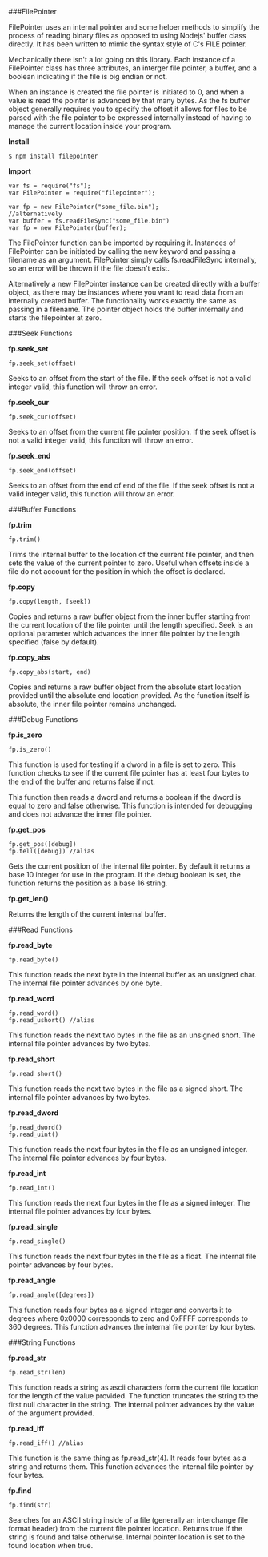 ###FilePointer

FilePointer uses an internal pointer and some helper methods to simplify the 
process of reading binary files as opposed to using Nodejs' buffer class 
directly. It has been written to mimic the syntax style of C's FILE pointer.

Mechanically there isn't a lot going on this library. Each instance of a
FilePointer class has three attributes, an interger file pointer, a buffer, 
and a boolean indicating if the file is big endian or not.

When an instance is created the file pointer is initiated to 0, and when a 
value is read the pointer is advanced by that many bytes. As the fs buffer
object generally requires you to specify the offset it allows for files to be
parsed with the file pointer to be expressed internally instead of having to
manage the current location inside your program.

**Install**  
```
$ npm install filepointer
```  

**Import**  
```
var fs = require("fs");
var FilePointer = require("filepointer");

var fp = new FilePointer("some_file.bin");
//alternatively
var buffer = fs.readFileSync("some_file.bin")
var fp = new FilePointer(buffer);
```

The FilePointer function can be imported by requiring it. Instances of 
FilePointer can be initiated by calling the new keyword and passing a filename 
as an argument. FilePointer simply calls fs.readFileSync internally, so an 
error will be thrown if the file doesn't exist.

Alternatively a new FilePointer instance can be created directly with a buffer 
object, as there may be instances where you want to read data from an 
internally created buffer. The functionality works exactly the same as passing 
in a filename. The pointer object holds the buffer internally and starts the 
filepointer at zero.

###Seek Functions

**fp.seek_set**
```
fp.seek_set(offset)
```

Seeks to an offset from the start of the file. If the seek offset is not a 
valid integer valid, this function will throw an error.

**fp.seek_cur**
```
fp.seek_cur(offset)
```

Seeks to an offset from the current file pointer position. If the seek offset 
is not a valid integer valid, this function will throw an error.

**fp.seek_end**
```
fp.seek_end(offset)
```

Seeks to an offset from the end of end of the file. If the seek offset is not 
a valid integer valid, this function will throw an error.

###Buffer Functions

**fp.trim**
```
fp.trim()
```

Trims the internal buffer to the location of the current file pointer, and 
then sets the value of the current pointer to zero. Useful when offsets inside 
a file do not account for the position in which the offset is declared.

**fp.copy**
```
fp.copy(length, [seek])
```

Copies and returns a raw buffer object from the inner buffer starting from the
current location of the file pointer until the length specified. Seek is an 
optional parameter which advances the inner file pointer by the length 
specified (false by default).

**fp.copy_abs**
```
fp.copy_abs(start, end)
```

Copies and returns a raw buffer object from the absolute start location 
provided until the absolute end location provided. As the function itself is 
absolute, the inner file pointer remains unchanged.

###Debug Functions

**fp.is_zero**
```
fp.is_zero()
```

This function is used for testing if a dword in a file is set to zero. This 
function checks to see if the current file pointer has at least four bytes
to the end of the buffer and returns false if not.

This function then reads a dword and returns a boolean if the dword is equal
to zero and false otherwise. This function is intended for debugging and does
not advance the inner file pointer.

**fp.get_pos**
```
fp.get_pos([debug])
fp.tell([debug]) //alias
```

Gets the current position of the internal file pointer. By default it returns 
a base 10 integer for use in the program. If the debug boolean is set, the 
function returns the position as a base 16 string.

**fp.get_len()**

Returns the length of the current internal buffer.

###Read Functions

**fp.read_byte**
```
fp.read_byte()
```

This function reads the next byte in the internal buffer as an unsigned char. 
The internal file pointer advances by one byte.

**fp.read_word**
```
fp.read_word()
fp.read_ushort() //alias
```

This function reads the next two bytes in the file as an unsigned short. The 
internal file pointer advances by two bytes.

**fp.read_short**
```
fp.read_short()
```

This function reads the next two bytes in the file as a signed short. The 
internal file pointer advances by two bytes.

**fp.read_dword**
```
fp.read_dword()
fp.read_uint()
```

This function reads the next four bytes in the file as an unsigned integer. The
internal file pointer advances by four bytes.

**fp.read_int**
```
fp.read_int()
```

This function reads the next four bytes in the file as a signed integer. The
internal file pointer advances by four bytes.


**fp.read_single**
```
fp.read_single()
```

This function reads the next four bytes in the file as a float. The internal 
file pointer advances by four bytes.

**fp.read_angle**
```
fp.read_angle([degrees])
```
This function reads four bytes as a signed integer and converts it to degrees 
where 0x0000 corresponds to zero and 0xFFFF corresponds to 360 degrees. 
This function advances the internal file pointer by four bytes.

###String Functions

**fp.read_str**
```
fp.read_str(len)
```

This function reads a string as ascii characters form the current file location 
for the length of the value provided. The function truncates the string to the 
first null character in the string. The internal pointer advances by the value 
of the argument provided.

**fp.read_iff**
```
fp.read_iff() //alias
```

This function is the same thing as fp.read_str(4). It reads four bytes as a 
string and returns them. This function advances the internal file pointer by 
four bytes.

**fp.find**
```
fp.find(str)
```
Searches for an ASCII string inside of a file (generally an interchange file 
format header) from the current file pointer location. Returns true if the
string is found and false otherwise. Internal pointer location is set to the 
found location when true.

